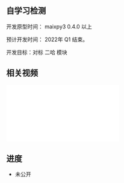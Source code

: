 ## 自学习检测

开发原型时间： maixpy3 0.4.0 以上

预计开发时间： 2022年 Q1 结束。

开发目标：对标 二哈 模块

## 相关视频

<iframe src="//player.bilibili.com/player.html?aid=465843172&bvid=BV1y5411f7Yy&cid=486868043&page=1" scrolling="no" border="0" frameborder="no" framespacing="0" allowfullscreen="true"> </iframe>

## 进度

- 未公开
